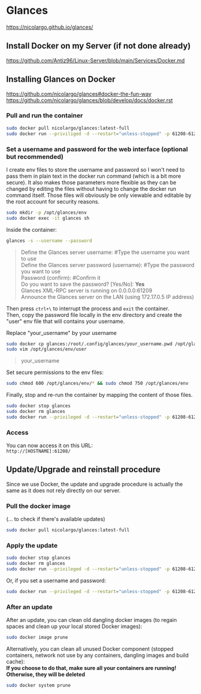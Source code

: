 # Glances

<https://nicolargo.github.io/glances/>

## Install Docker on my Server (if not done already)

<https://github.com/Antiz96/Linux-Server/blob/main/Services/Docker.md>

## Installing Glances on Docker

<https://github.com/nicolargo/glances#docker-the-fun-way>  
<https://github.com/nicolargo/glances/blob/develop/docs/docker.rst>

### Pull and run the container

```bash
sudo docker pull nicolargo/glances:latest-full
sudo docker run --priviliged -d --restart="unless-stopped" -p 61208-61209:61208-61209 -e GLANCES_OPT="-w" -v /var/run/docker.sock:/var/run/docker.sock:ro --pid host --name glances nicolargo/glances:latest-full
```

### Set a username and password for the web interface (optional but recommended)

I create env files to store the username and password so I won't need to pass them in plain text in the docker run command (which is a bit more secure). It also makes those parameters more flexible as they can be changed by editing the files without having to change the docker run command itself. Those files will obviously be only viewable and editable by the root account for security reasons.

```bash
sudo mkdir -p /opt/glances/env
sudo docker exec -it glances sh
```

Inside the container:

```bash
glances -s --username --password
```

> Define the Glances server username: #Type the username you want to use  
> Define the Glances server password (username): #Type the password you want to use  
> Password (confirm): #Confirm it  
> Do you want to save the password? [Yes/No]: **Yes**  
> Glances XML-RPC server is running on 0.0.0.0:61209  
> Announce the Glances server on the LAN (using 172.17.0.5 IP address)

Then press `ctrl+\` to interrupt the process and `exit` the container.  
Then, copy the password file locally in the env directory and create the "user" env file that will contains your username.

Replace "your_username" by your username

```bash
sudo docker cp glances:/root/.config/glances/your_username.pwd /opt/glances/env/password
sudo vim /opt/glances/env/user
```

> your_username

Set secure permissions to the env files:

```bash
sudo chmod 600 /opt/glances/env/* && sudo chmod 750 /opt/glances/env
```

Finally, stop and re-run the container by mapping the content of those files.

```bash
sudo docker stop glances
sudo docker rm glances
sudo docker run --privileged -d --restart="unless-stopped" -p 61208-61209:61208-61209 -e GLANCES_OPT="-w -u $(sudo cat /opt/glances/env/user) --password" -v /opt/glances/env/password:/root/.config/glances/$(sudo cat /opt/glances/env/user).pwd -v /var/run/docker.sock:/var/run/docker.sock:ro --pid host --name glances nicolargo/glances:latest-full
```

### Access

You can now access it on this URL:  
`http://[HOSTNAME]:61208/`

## Update/Upgrade and reinstall procedure

Since we use Docker, the update and upgrade procedure is actually the same as it does not rely directly on our server.

### Pull the docker image

(... to check if there's available updates)

```bash
sudo docker pull nicolargo/glances:latest-full
```

### Apply the update

```bash
sudo docker stop glances
sudo docker rm glances
sudo docker run --privileged -d --restart="unless-stopped" -p 61208-61209:61208-61209 -e GLANCES_OPT="-w" -v /var/run/docker.sock:/var/run/docker.sock:ro --pid host --name glances nicolargo/glances:latest-full
```

Or, if you set a username and password:

```bash
sudo docker run --privileged -d --restart="unless-stopped" -p 61208-61209:61208-61209 -e GLANCES_OPT="-w -u $(sudo cat /opt/glances/env/user) --password" -v /opt/glances/env/password:/root/.config/glances/$(sudo cat /opt/glances/env/user).pwd -v /var/run/docker.sock:/var/run/docker.sock:ro --pid host --name glances nicolargo/glances:latest-full
```

### After an update

After an update, you can clean old dangling docker images (to regain spaces and clean up your local stored Docker images):

```bash
sudo docker image prune
```

Alternatively, you can clean all unused Docker component (stopped containers, network not use by any containers, dangling images and build cache):  
**If you choose to do that, make sure all your containers are running! Otherwise, they will be deleted**

```bash
sudo docker system prune
```
